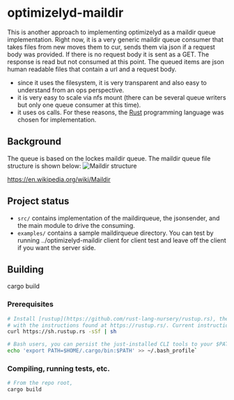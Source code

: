 # optimizelyd-maildir 

This is another approach to implementing optimizelyd as a maildir queue implementation.  Right now, it is a very generic maildir queue consumer that takes files from new moves them to cur, sends them via json if a request body was provided.  If there is no request body it is sent as a GET.  The response is read but not consumed at this point. The queued items are json human readable files that contain a url and a request body.

* since it uses the filesystem, it is very transparent and also easy to understand from an ops perspective.  
* it is very easy to scale via nfs mount (there can be several queue writers but only one queue consumer at this time). 
* it uses os calls.
For these reasons, the [Rust](https://www.rust-lang.org/en-US/) programming language was chosen for implementation.

## Background
The queue is based on the lockes maildir queue.  The maildir queue file structure is shown below:
![Maildir structure](https://en.wikipedia.org/wiki/Maildir#/media/File:Maildir.png)

https://en.wikipedia.org/wiki/Maildir


## Project status

* `src/` contains implementation of the maildirqueue, the jsonsender, and the main module to drive the consuming.
* `examples/` contains a sample maildirqueue directory.  You can test by running ../optimizelyd-maildir client for client test and leave off the client if you want the server side.  

## Building

cargo build

### Prerequisites

```sh
# Install [rustup](https://github.com/rust-lang-nursery/rustup.rs), the Rust toolchain manager,
# with the instructions found at https://rustup.rs/. Current instructions as of May 2017:
curl https://sh.rustup.rs -sSf | sh

# Bash users, you can persist the just-installed CLI tools to your $PATH with
echo 'export PATH=$HOME/.cargo/bin:$PATH' >> ~/.bash_profile`
```

### Compiling, running tests, etc.

```sh
# From the repo root,
cargo build

